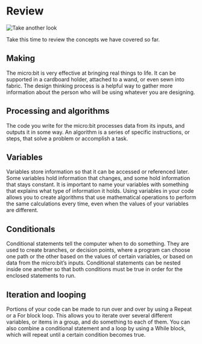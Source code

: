 # Review

![Take another look](/static/courses/csintro/miniproject/review.png)

Take this time to review the concepts we have covered so far.

## Making

The micro:bit is very effective at bringing real things to life. It can be supported in a cardboard holder, attached to a wand, or even sewn into fabric. The design thinking process is a helpful way to gather more information about the person who will be using whatever you are designing.

## Processing and algorithms

The code you write for the micro:bit processes data from its inputs, and outputs it in some way. An algorithm is a series of specific instructions, or steps, that solve a problem or accomplish a task.

## Variables

Variables store information so that it can be accessed or referenced later. Some variables hold information that changes, and some hold information that stays constant. It is important to name your variables with something that explains what type of information it holds. Using variables in your code allows you to create algorithms that use mathematical operations to perform the same calculations every time, even when the values of your variables are different.

## Conditionals

Conditional statements tell the computer when to do something. They are used to create branches, or decision points, where a program can choose one path or the other based on the values of certain variables, or based on data from the micro:bit’s inputs. Conditional statements can be nested inside one another so that both conditions must be true in order for the enclosed statements to run.

## Iteration and looping

Portions of your code can be made to run over and over by using a Repeat or a For block loop. This allows you to iterate over several different variables, or items in a group, and do something to each of them. You can also combine a conditional statement and a loop by using a While block, which will repeat until a certain condition becomes true. 